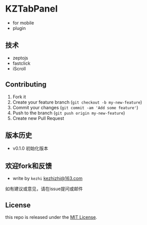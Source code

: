 # KZTabPanel

- for mobile
- plugin

## 技术

- zeptojs
- fastclick
- iScroll

	
## Contributing

1. Fork it
2. Create your feature branch (`git checkout -b my-new-feature`)
3. Commit your changes (`git commit -am 'Add some feature'`)
4. Push to the branch (`git push origin my-new-feature`)
5. Create new Pull Request

## 版本历史

- v0.1.0 初始化版本

## 欢迎fork和反馈

- write by `kezhi` kezhizhi@163.com

如有建议或意见，请在issue提问或邮件

## License

this repo is released under the [MIT
License](http://www.opensource.org/licenses/MIT).

